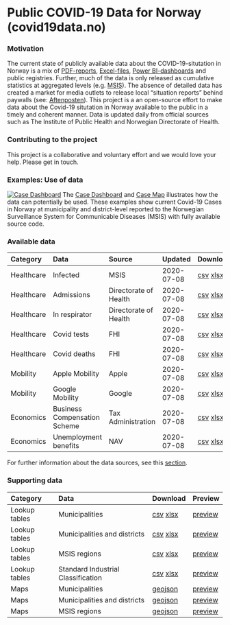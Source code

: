 Public COVID-19 Data for Norway (covid19data.no)
================================================

### Motivation

The current state of publicly available data about the
COVID-19-situtation in Norway is a mix of
[PDF-reports](https://www.fhi.no/sv/smittsomme-sykdommer/corona/dags--og-ukerapporter/dags--og-ukerapporter-om-koronavirus/),
[Excel-files](https://www.nav.no/no/nav-og-samfunn/statistikk/arbeidssokere-og-stillinger-statistikk/permitterte),
[Power
BI-dashboards](https://www.helsedirektoratet.no/statistikk/antall-innlagte-pasienter-pa-sykehus-med-pavist-covid-19)
and public registries. Further, much of the data is only released as
cumulative statistics at aggregated levels
(e.g. [MSIS](http://www.msis.no/)). The absence of detailed data has
created a market for media outlets to release local “situation reports”
behind paywalls (see:
[Aftenposten](https://www.aftenposten.no/norge/i/K3mnr4/i-det-meste-av-landet-bremser-viruset-opp-i-oslo-sprer-det-seg-raskt-fra-bydel-til-bydel)).
This project is a an open-source effort to make data about the Covid-19
situtation in Norway available to the public in a timely and coherent
manner. Data is updated daily from official sources such as The
Institute of Public Health and Norwegian Directorate of Health.

### Contributing to the project

This project is a collaborative and voluntary effort and we would love
your help. Please get in touch.

### Examples: Use of data

[![Case
Dashboard](docs/img/MSIS_dashboard_full.PNG)](https://www.covid19data.no/examples/01_case_dashboard/)
The [Case
Dashboard](https://www.covid19data.no/examples/01_case_dashboard/) and
[Case Map](https://www.covid19data.no/examples/02_case_map/) illustrates
how the data can potentially be used. These examples show current
Covid-19 Cases in Norway at municipality and district-level reported to
the Norwegian Surveillance System for Communicable Diseases (MSIS) with
fully available source code.

### Available data

<table>
<colgroup>
<col style="width: 2%" />
<col style="width: 5%" />
<col style="width: 4%" />
<col style="width: 2%" />
<col style="width: 58%" />
<col style="width: 27%" />
</colgroup>
<thead>
<tr class="header">
<th style="text-align: left;">Category</th>
<th style="text-align: left;">Data</th>
<th style="text-align: left;">Source</th>
<th style="text-align: left;">Updated</th>
<th style="text-align: left;">Download</th>
<th style="text-align: left;">Preview</th>
</tr>
</thead>
<tbody>
<tr class="odd">
<td style="text-align: left;">Healthcare</td>
<td style="text-align: left;">Infected</td>
<td style="text-align: left;">MSIS</td>
<td style="text-align: left;">2020-07-08</td>
<td style="text-align: left;"><a href = "https://raw.githubusercontent.com/thohan88/covid19-nor-data/master/data/01_infected/msis/municipality_and_district.csv">csv</a> <a href = "https://raw.githubusercontent.com/thohan88/covid19-nor-data/master/data/01_infected/msis/municipality_and_district.xlsx">xlsx</a></td>
<td style="text-align: left;"><a href = "https://github.com/thohan88/covid19-nor-data/blob/master/data/01_infected/msis/municipality_and_district.csv">preview</a></td>
</tr>
<tr class="even">
<td style="text-align: left;">Healthcare</td>
<td style="text-align: left;">Admissions</td>
<td style="text-align: left;">Directorate of Health</td>
<td style="text-align: left;">2020-07-08</td>
<td style="text-align: left;"><a href = "https://raw.githubusercontent.com/thohan88/covid19-nor-data/master/data/02_admissions/admissions.csv">csv</a> <a href = "https://raw.githubusercontent.com/thohan88/covid19-nor-data/master/data/02_admissions/admissions.xlsx">xlsx</a></td>
<td style="text-align: left;"><a href = "https://github.com/thohan88/covid19-nor-data/blob/master/data/02_admissions/admissions.csv">preview</a></td>
</tr>
<tr class="odd">
<td style="text-align: left;">Healthcare</td>
<td style="text-align: left;">In respirator</td>
<td style="text-align: left;">Directorate of Health</td>
<td style="text-align: left;">2020-07-08</td>
<td style="text-align: left;"><a href = "https://raw.githubusercontent.com/thohan88/covid19-nor-data/master/data/02_admissions/admissions_with_respirators.csv">csv</a> <a href = "https://raw.githubusercontent.com/thohan88/covid19-nor-data/master/data/02_admissions/admissions_with_respirators.xlsx">xlsx</a></td>
<td style="text-align: left;"><a href = "https://github.com/thohan88/covid19-nor-data/blob/master/data/02_admissions/admissions_with_respirators.csv">preview</a></td>
</tr>
<tr class="even">
<td style="text-align: left;">Healthcare</td>
<td style="text-align: left;">Covid tests</td>
<td style="text-align: left;">FHI</td>
<td style="text-align: left;">2020-07-08</td>
<td style="text-align: left;"><a href = "https://raw.githubusercontent.com/thohan88/covid19-nor-data/master/data/03_covid_tests/national_tests.csv">csv</a> <a href = "https://raw.githubusercontent.com/thohan88/covid19-nor-data/master/data/03_covid_tests/national_tests.xlsx">xlsx</a></td>
<td style="text-align: left;"><a href = "https://github.com/thohan88/covid19-nor-data/blob/master/data/03_covid_tests/national_tests.csv">preview</a></td>
</tr>
<tr class="odd">
<td style="text-align: left;">Healthcare</td>
<td style="text-align: left;">Covid deaths</td>
<td style="text-align: left;">FHI</td>
<td style="text-align: left;">2020-07-08</td>
<td style="text-align: left;"><a href = "https://raw.githubusercontent.com/thohan88/covid19-nor-data/master/data/04_deaths/deaths_total_fhi.csv">csv</a> <a href = "https://raw.githubusercontent.com/thohan88/covid19-nor-data/master/data/04_deaths/deaths_total_fhi.xlsx">xlsx</a></td>
<td style="text-align: left;"><a href = "https://github.com/thohan88/covid19-nor-data/blob/master/data/04_deaths/deaths_total_fhi.csv">preview</a></td>
</tr>
<tr class="even">
<td style="text-align: left;">Mobility</td>
<td style="text-align: left;">Apple Mobility</td>
<td style="text-align: left;">Apple</td>
<td style="text-align: left;">2020-07-08</td>
<td style="text-align: left;"><a href = "https://raw.githubusercontent.com/thohan88/covid19-nor-data/master/data/20_mobility/apple/mobility.csv">csv</a> <a href = "https://raw.githubusercontent.com/thohan88/covid19-nor-data/master/data/20_mobility/apple/mobility.xlsx">xlsx</a></td>
<td style="text-align: left;"><a href = "https://github.com/thohan88/covid19-nor-data/blob/master/data/20_mobility/apple/mobility.csv">preview</a></td>
</tr>
<tr class="odd">
<td style="text-align: left;">Mobility</td>
<td style="text-align: left;">Google Mobility</td>
<td style="text-align: left;">Google</td>
<td style="text-align: left;">2020-07-08</td>
<td style="text-align: left;"><a href = "https://raw.githubusercontent.com/thohan88/covid19-nor-data/master/data/20_mobility/google/mobility.csv">csv</a> <a href = "https://raw.githubusercontent.com/thohan88/covid19-nor-data/master/data/20_mobility/google/mobility.xlsx">xlsx</a></td>
<td style="text-align: left;"><a href = "https://github.com/thohan88/covid19-nor-data/blob/master/data/20_mobility/google/mobility.csv">preview</a></td>
</tr>
<tr class="even">
<td style="text-align: left;">Economics</td>
<td style="text-align: left;">Business Compensation Scheme</td>
<td style="text-align: left;">Tax Administration</td>
<td style="text-align: left;">2020-07-08</td>
<td style="text-align: left;"><a href = "https://raw.githubusercontent.com/thohan88/covid19-nor-data/master/data/30_economics/tax_administration/business_compensation_scheme.csv">csv</a> <a href = "https://raw.githubusercontent.com/thohan88/covid19-nor-data/master/data/30_economics/tax_administration/business_compensation_scheme.xlsx">xlsx</a></td>
<td style="text-align: left;"><a href = "https://github.com/thohan88/covid19-nor-data/blob/master/data/30_economics/tax_administration/business_compensation_scheme.csv">preview</a></td>
</tr>
<tr class="odd">
<td style="text-align: left;">Economics</td>
<td style="text-align: left;">Unemployment benefits</td>
<td style="text-align: left;">NAV</td>
<td style="text-align: left;">2020-07-08</td>
<td style="text-align: left;"><a href = "https://raw.githubusercontent.com/thohan88/covid19-nor-data/master/data/10_employment/nav/applications_unemployment_benefits.csv">csv</a> <a href = "https://raw.githubusercontent.com/thohan88/covid19-nor-data/master/data/10_employment/nav/applications_unemployment_benefits.xlsx">xlsx</a></td>
<td style="text-align: left;"><a href = "https://github.com/thohan88/covid19-nor-data/blob/master/data/10_employment/nav/applications_unemployment_benefits.csv">preview</a></td>
</tr>
</tbody>
</table>

For further information about the data sources, see this
[section](https://www.covid19data.no/data.html).

### Supporting data

<table>
<thead>
<tr class="header">
<th style="text-align: left;">Category</th>
<th style="text-align: left;">Data</th>
<th style="text-align: left;">Download</th>
<th style="text-align: left;">Preview</th>
</tr>
</thead>
<tbody>
<tr class="odd">
<td style="text-align: left;">Lookup tables</td>
<td style="text-align: left;">Municipalities</td>
<td style="text-align: left;"><a href = "https://raw.githubusercontent.com/thohan88/covid19-nor-data/master/data/00_lookup_tables_and_maps/01_lookup_tables/municipalities.csv">csv</a> <a href = "https://raw.githubusercontent.com/thohan88/covid19-nor-data/master/data/00_lookup_tables_and_maps/01_lookup_tables/municipalities.xlsx">xlsx</a></td>
<td style="text-align: left;"><a href = "https://github.com/thohan88/covid19-nor-data/blob/master/data/00_lookup_tables_and_maps/01_lookup_tables/municipalities.csv">preview</a></td>
</tr>
<tr class="even">
<td style="text-align: left;">Lookup tables</td>
<td style="text-align: left;">Municipalities and districts</td>
<td style="text-align: left;"><a href = "https://raw.githubusercontent.com/thohan88/covid19-nor-data/master/data/00_lookup_tables_and_maps/01_lookup_tables/municipalities_districts.csv">csv</a> <a href = "https://raw.githubusercontent.com/thohan88/covid19-nor-data/master/data/00_lookup_tables_and_maps/01_lookup_tables/municipalities_districts.xlsx">xlsx</a></td>
<td style="text-align: left;"><a href = "https://github.com/thohan88/covid19-nor-data/blob/master/data/00_lookup_tables_and_maps/01_lookup_tables/municipalities_districts.csv">preview</a></td>
</tr>
<tr class="odd">
<td style="text-align: left;">Lookup tables</td>
<td style="text-align: left;">MSIS regions</td>
<td style="text-align: left;"><a href = "https://raw.githubusercontent.com/thohan88/covid19-nor-data/master/data/00_lookup_tables_and_maps/01_lookup_tables/msis.csv">csv</a> <a href = "https://raw.githubusercontent.com/thohan88/covid19-nor-data/master/data/00_lookup_tables_and_maps/01_lookup_tables/msis.xlsx">xlsx</a></td>
<td style="text-align: left;"><a href = "https://github.com/thohan88/covid19-nor-data/blob/master/data/00_lookup_tables_and_maps/01_lookup_tables/msis.csv">preview</a></td>
</tr>
<tr class="even">
<td style="text-align: left;">Lookup tables</td>
<td style="text-align: left;">Standard Industrial Classification</td>
<td style="text-align: left;"><a href = "https://raw.githubusercontent.com/thohan88/covid19-nor-data/master/data/00_lookup_tables_and_maps/01_lookup_tables/standard_industrial_classification.csv">csv</a> <a href = "https://raw.githubusercontent.com/thohan88/covid19-nor-data/master/data/00_lookup_tables_and_maps/01_lookup_tables/standard_industrial_classification.xlsx">xlsx</a></td>
<td style="text-align: left;"><a href = "https://github.com/thohan88/covid19-nor-data/blob/master/data/00_lookup_tables_and_maps/01_lookup_tables/standard_industrial_classification.csv">preview</a></td>
</tr>
<tr class="odd">
<td style="text-align: left;">Maps</td>
<td style="text-align: left;">Municipalities</td>
<td style="text-align: left;"><a href = "https://raw.githubusercontent.com/thohan88/covid19-nor-data/master/data/00_lookup_tables_and_maps/02_maps/municipalities.geojson">geojson</a></td>
<td style="text-align: left;"><a href = "https://github.com/thohan88/covid19-nor-data/blob/master/data/00_lookup_tables_and_maps/02_maps/municipalities.geojson">preview</a></td>
</tr>
<tr class="even">
<td style="text-align: left;">Maps</td>
<td style="text-align: left;">Municipalities and districts</td>
<td style="text-align: left;"><a href = "https://raw.githubusercontent.com/thohan88/covid19-nor-data/master/data/00_lookup_tables_and_maps/02_maps/municipalities_districts.geojson">geojson</a></td>
<td style="text-align: left;"><a href = "https://github.com/thohan88/covid19-nor-data/blob/master/data/00_lookup_tables_and_maps/02_maps/municipalities_districts.geojson">preview</a></td>
</tr>
<tr class="odd">
<td style="text-align: left;">Maps</td>
<td style="text-align: left;">MSIS regions</td>
<td style="text-align: left;"><a href = "https://raw.githubusercontent.com/thohan88/covid19-nor-data/master/data/00_lookup_tables_and_maps/02_maps/msis.geojson">geojson</a></td>
<td style="text-align: left;"><a href = "https://github.com/thohan88/covid19-nor-data/blob/master/data/00_lookup_tables_and_maps/02_maps/msis.geojson">preview</a></td>
</tr>
</tbody>
</table>
